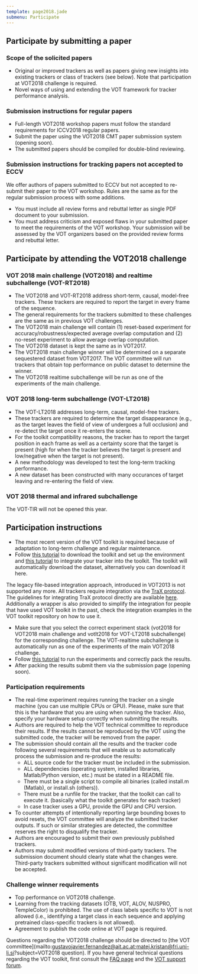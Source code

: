 ```yaml
---
template: page2018.jade
submenu: Participate
---
```


## Participate by submitting a paper

### Scope of the solicited papers

 * Original or improved trackers as well as papers giving new insights into existing trackers or class of trackers (see below). Note that participation at VOT2018 challenge is required.
 * Novel ways of using and extending the VOT framework for tracker performance analysis.

### Submission instructions for regular papers

 * Full-length VOT2018 workshop papers must follow the standard requirements for ICCV2018 regular papers.
 * Submit the paper using the VOT2018 CMT paper submission system (opening soon).
 * The submitted papers should be compiled for double-blind reviewing.

### Submission instructions for tracking papers not accepted to ECCV

We offer authors of papers submitted to ECCV but not accepted to re-submit their paper to the VOT workshop. Rules are the same as for the regular submission process with some additions.
 * You must include all review forms and rebuttal letter as single PDF document to your submission.
 * You must address criticism and exposed flaws in your submitted paper to meet the requirements of the VOT workshop. Your submission will be assessed by the VOT organizers based on the provided review forms and rebuttal letter.


## Participate by attending the VOT2018 challenge

### VOT 2018 main challenge (VOT2018) and realtime subchallenge (VOT-RT2018)
 * The VOT2018 and VOT-RT2018 address short-term, causal, model-free trackers. These trackers are required to report the target in every frame of the sequence.
 * The general requirements for the trackers submitted to these challenges are the same as in previous VOT challenges.
 * The VOT2018 main challenge will contain (1) reset-based experiment for accuracy/robustness/expected average overlap computation and (2) no-reset experiment to allow average overlap computation.
 * The VOT2018 dataset is kept the same as in VOT2017.
 * The VOT2018 main challenge winner will be determined on a separate sequestered dataset from VOT2017. The VOT committee will run trackers that obtain top performance on public dataset to determine the winner.
 * The VOT2018 realtime subchallenge will be run as one of the experiments of the main challenge.

### VOT 2018 long-term subchallenge (VOT-LT2018)
 * The VOT-LT2018 addresses long-term, causal, model-free trackers.
 * These trackers are required to determine the target disappearance (e.g., as the target leaves the field of view of undergoes a full occlusion) and re-detect the target once it re-enters the scene.
 * For the toolkit compatibility reasons, the tracker has to report the target position in each frame as well as a certainty score that the target is present (high for when the tracker believes the target is present and low/negative when the target is not present).
 * A new methodology was developed to test the long-term tracking performance.
 * A new dataset has been constructed with many occurances of target leaving and re-entering the field of view.

### VOT 2018 thermal and infrared subchallenge

<div class="alert alert-warning" role="alert">
The VOT-TIR will not be opened this year.
</div>

## Participation instructions

* The most recent version of the VOT toolkit is required because of adaptation to long-term challenge and regular maintenance.
* Follow [this tutorial](/howto/workspace.html) to download the toolkit and set up the environment and [this tutorial](/howto/integration.html) to integrate your tracker into the toolkit. The toolkit will automatically download the dataset, alternatively you can download it here.

The legacy file-based integration approach, introduced in VOT2013 is not supported any more. All trackers require integration via the [TraX protocol](https://github.com/votchallenge/trax). The guidelines for integrating TraX protocol directly are available [here](https://trax.readthedocs.io/en/latest/tutorials.html). Additionally a wrapper is also provided to simplify the integration for people that have used VOT toolkit in the past, check the integration examples in the VOT toolkit repository on how to use it.

 * Make sure that you select the correct experiment stack (vot2018 for VOT2018 main challenge and votlt2018 for VOT-LT2018 subchallenge) for the corresponding challenge. The VOT-realtime subchallenge is automatically run as one of the experiments of the main VOT2018 challenge.
 * Follow [this tutorial](/howto/perfeval.html) to run the experiments and correctly pack the results.
 * After packing the results submit them via the submission page (opening soon).

### Participation requirements

 * The real-time experiment requires running the tracker on a single machine (you can use multiple CPUs or GPU). Please, make sure that this is the hardware that you are using when running the tracker. Also, specify your hardware setup correctly when submitting the results.
 * Authors are required to help the VOT technical committee to reproduce their results. If the results cannot be reproduced by the VOT using the submitted code, the tracker will be removed from the paper.
 * The submission should contain all the results and the tracker code following several requirements that will enable us to automatically process the submission and re-produce the results:
   * ALL source code for the tracker must be included in the submission.
   * ALL dependencies (operating system, installed libraries, Matlab/Python version, etc.) must be stated in a README file.
   * There must be a single script to compile all binaries (called install.m (Matlab), or install.sh (others)).
   * There must be a runfile for the tracker, that the toolkit can call to execute it. (basically what the toolkit generates for each tracker)
   * In case tracker uses a GPU, provide the GPU and CPU version.
 * To counter attempts of intentionally reporting large bounding boxes to avoid resets, the VOT committee will analyze the submitted tracker outputs. If such or similar strategies are detected, the committee reserves the right to disqualify the tracker.
 * Authors are encouraged to submit their own previously published trackers.
 * Authors may submit modified versions of third-party trackers. The submission document should clearly state what the changes were. Third-party trackers submitted without significant modification will not be accepted.

### Challenge winner requirements

 * Top performance on VOT2018 challenge.
 * Learning from the tracking datasets (OTB, VOT, ALOV, NUSPRO, TempleColor) is prohibited. The use of class labels specific to VOT is not allowed (i.e., identifying a target class in each sequence and applying pretrained class-specific trackers is not allowed).
 * Agreement to publish the code online at VOT page is required.

Questions regarding the VOT2018 challenge should be directed to [the VOT committee](mailto:gustavojavier.fernandez@ait.ac.at;matej.kristan@fri.uni-lj.si?subject=VOT2018 question). If you have general technical questions regarding the VOT toolkit, first consult the [FAQ page](/howto/faq.html) and the [VOT support forum](https://groups.google.com/forum/?hl=en#!forum/votchallenge-help).

